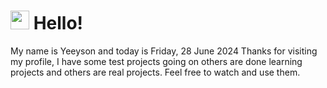  <h1>
    <img src="https://emojis.slackmojis.com/emojis/images/1643510097/45343/hi.gif?1643510097" width="30"/> 
    Hello!
 </h1>
 <p>
    My name is Yeeyson and today is Friday, 28 June 2024
    Thanks for visiting my profile, I have some test projects going on others are done learning projects and others are real projects.
    Feel free to watch and use them.
 </p>